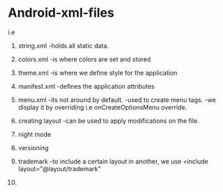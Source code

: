 # Android-xml-files
i.e 
1. string.xml
  -holds all static data.

2. colors.xml
  -is where colors are set and stored

3. theme.xml
   -is where we define style for the application

4. manifest.xml
  -defines the application attributes
   
6. menu.xml
  -its not around by default.
  -used to create menu tags.
  -we display it by overriding i.e onCreateOptionsMenu override.
   
7. creating layout
  -can be used to apply modifications on the file.

8. night mode

9.  versioning

10.  trademark
  -to include a certain layout in another, we use <include layout="@layout/trademark"

11.  <merge></merge>
